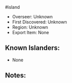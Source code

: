 #island 
- Overseer: Unknown
- First Discovered: Unknown
- Region: Unknown
- Export Item: None

## Known Islanders:
- None

## Notes: 